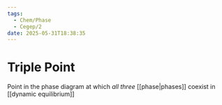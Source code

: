 ```yaml
---
tags:
  - Chem/Phase
  - Cegep/2
date: 2025-05-31T18:38:35
---
```


# Triple Point

Point in the phase diagram at which *all three* [[phase|phases]] coexist in [[dynamic equilibrium]]
